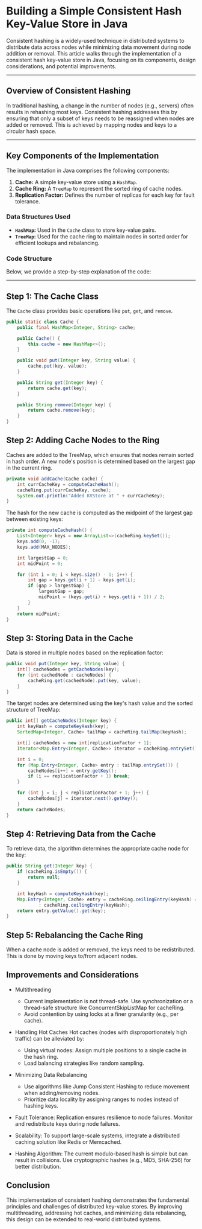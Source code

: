 # Building a Simple Consistent Hash Key-Value Store in Java

Consistent hashing is a widely-used technique in distributed systems to distribute data across nodes while minimizing data movement during node addition or removal. This article walks through the implementation of a consistent hash key-value store in Java, focusing on its components, design considerations, and potential improvements.

---

## Overview of Consistent Hashing

In traditional hashing, a change in the number of nodes (e.g., servers) often results in rehashing most keys. Consistent hashing addresses this by ensuring that only a subset of keys needs to be reassigned when nodes are added or removed. This is achieved by mapping nodes and keys to a circular hash space.

---

## Key Components of the Implementation

The implementation in Java comprises the following components:

1. **Cache:** A simple key-value store using a `HashMap`.
2. **Cache Ring:** A `TreeMap` to represent the sorted ring of cache nodes.
3. **Replication Factor:** Defines the number of replicas for each key for fault tolerance.

### Data Structures Used

- **`HashMap`:** Used in the `Cache` class to store key-value pairs.
- **`TreeMap`:** Used for the cache ring to maintain nodes in sorted order for efficient lookups and rebalancing.

### Code Structure

Below, we provide a step-by-step explanation of the code:

---

## Step 1: The Cache Class

The `Cache` class provides basic operations like `put`, `get`, and `remove`.

```java
public static class Cache {
    public final HashMap<Integer, String> cache;

    public Cache() {
        this.cache = new HashMap<>();
    }

    public void put(Integer key, String value) {
        cache.put(key, value);
    }

    public String get(Integer key) {
        return cache.get(key);
    }

    public String remove(Integer key) {
        return cache.remove(key);
    }
}
```

## Step 2: Adding Cache Nodes to the Ring

Caches are added to the TreeMap, which ensures that nodes remain sorted in hash order. A new node's position is determined based on the largest gap in the current ring.

```java
private void addCache(Cache cache) {
    int currCacheKey = computeCacheHash();
    cacheRing.put(currCacheKey, cache);
    System.out.println("Added KVStore at " + currCacheKey);
}
```

The hash for the new cache is computed as the midpoint of the largest gap between existing keys:

```java
private int computeCacheHash() {
    List<Integer> keys = new ArrayList<>(cacheRing.keySet());
    keys.add(0, -1);
    keys.add(MAX_NODES);

    int largestGap = 0;
    int midPoint = 0;

    for (int i = 0; i < keys.size() - 1; i++) {
        int gap = keys.get(i + 1) - keys.get(i);
        if (gap > largestGap) {
            largestGap = gap;
            midPoint = (keys.get(i) + keys.get(i + 1)) / 2;
        }
    }
    return midPoint;
}
```

## Step 3: Storing Data in the Cache

Data is stored in multiple nodes based on the replication factor:

```java
public void put(Integer key, String value) {
    int[] cacheNodes = getCacheNodes(key);
    for (int cachedNode : cacheNodes) {
        cacheRing.get(cachedNode).put(key, value);
    }
}
```

The target nodes are determined using the key's hash value and the sorted structure of TreeMap:

```java
public int[] getCacheNodes(Integer key) {
    int keyHash = computeKeyHash(key);
    SortedMap<Integer, Cache> tailMap = cacheRing.tailMap(keyHash);

    int[] cacheNodes = new int[replicationFactor + 1];
    Iterator<Map.Entry<Integer, Cache>> iterator = cacheRing.entrySet().iterator();

    int i = 0;
    for (Map.Entry<Integer, Cache> entry : tailMap.entrySet()) {
        cacheNodes[i++] = entry.getKey();
        if (i == replicationFactor + 1) break;
    }

    for (int j = i; j < replicationFactor + 1; j++) {
        cacheNodes[j] = iterator.next().getKey();
    }
    return cacheNodes;
}
```

## Step 4: Retrieving Data from the Cache

To retrieve data, the algorithm determines the appropriate cache node for the key:

```java
public String get(Integer key) {
    if (cacheRing.isEmpty()) {
        return null;
    }

    int keyHash = computeKeyHash(key);
    Map.Entry<Integer, Cache> entry = cacheRing.ceilingEntry(keyHash) == null ? cacheRing.firstEntry()
            : cacheRing.ceilingEntry(keyHash);
    return entry.getValue().get(key);
}
```

## Step 5: Rebalancing the Cache Ring

When a cache node is added or removed, the keys need to be redistributed. This is done by moving keys to/from adjacent nodes.

## Improvements and Considerations

- Multithreading

  - Current implementation is not thread-safe. Use synchronization or a thread-safe structure like ConcurrentSkipListMap for cacheRing.
  - Avoid contention by using locks at a finer granularity (e.g., per cache).

- Handling Hot Caches
  Hot caches (nodes with disproportionately high traffic) can be alleviated by:

  - Using virtual nodes: Assign multiple positions to a single cache in the hash ring.
  - Load balancing strategies like random sampling.

- Minimizing Data Rebalancing

  - Use algorithms like Jump Consistent Hashing to reduce movement when adding/removing nodes.
  - Prioritize data locality by assigning ranges to nodes instead of hashing keys.

- Fault Tolerance: Replication ensures resilience to node failures. Monitor and redistribute keys during node failures.

- Scalability: To support large-scale systems, integrate a distributed caching solution like Redis or Memcached.

- Hashing Algorithm: The current modulo-based hash is simple but can result in collisions. Use cryptographic hashes (e.g., MD5, SHA-256) for better distribution.

## Conclusion

This implementation of consistent hashing demonstrates the fundamental principles and challenges of distributed key-value stores. By improving multithreading, addressing hot caches, and minimizing data rebalancing, this design can be extended to real-world distributed systems.
